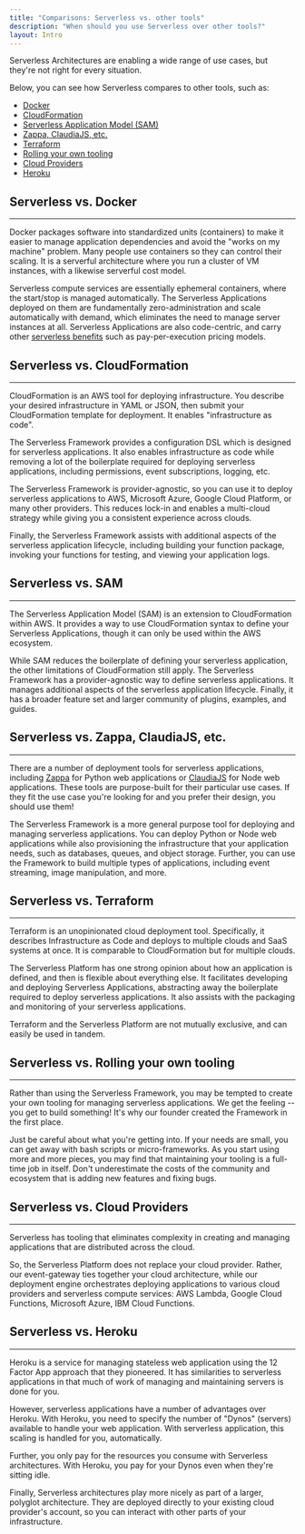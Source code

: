 ```yaml
---
title: "Comparisons: Serverless vs. other tools"
description: "When should you use Serverless over other tools?"
layout: Intro
---
```


Serverless Architectures are enabling a wide range of use cases, but they're not right for every situation.

Below, you can see how Serverless compares to other tools, such as:

- [Docker](#serverless-vs-docker)
- [CloudFormation](#serverless-vs-cloudformation)
- [Serverless Application Model (SAM)](#serverless-vs-sam)
- [Zappa, ClaudiaJS, etc.](#serverless-vs-zappa-claudiajs-etc)
- [Terraform](#serverless-vs-terraform)
- [Rolling your own tooling](#serverless-vs-rolling-your-own-tooling)
- [Cloud Providers](#serverless-vs-cloud-providers)
- [Heroku](#serverless-vs-heroku)

## Serverless vs. Docker
----

Docker packages software into standardized units (containers) to make it easier to manage application dependencies and avoid the "works on my machine" problem. Many people use containers so they can control their scaling. It is a serverful architecture where you run a cluster of VM instances, with a likewise serverful cost model.

Serverless compute services are essentially ephemeral containers, where the start/stop is managed automatically. The Serverless Applications deployed on them are fundamentally zero-administration and scale automatically with demand, which eliminates the need to manage server instances at all. Serverless Applications are also code-centric, and carry other [serverless benefits](./#serverless-benefits) such as pay-per-execution pricing models.

## Serverless vs. CloudFormation
----

CloudFormation is an AWS tool for deploying infrastructure. You describe your desired infrastructure in YAML or JSON, then submit your CloudFormation template for deployment. It enables "infrastructure as code".

The Serverless Framework provides a configuration DSL which is designed for serverless applications. It also enables infrastructure as code while removing a lot of the boilerplate required for deploying serverless applications, including permissions, event subscriptions, logging, etc.

The Serverless Framework is provider-agnostic, so you can use it to deploy serverless applications to AWS, Microsoft Azure, Google Cloud Platform, or many other providers. This reduces lock-in and enables a multi-cloud strategy while giving you a consistent experience across clouds.

Finally, the Serverless Framework assists with additional aspects of the serverless application lifecycle, including building your function package, invoking your functions for testing, and viewing your application logs.

## Serverless vs. SAM
----

The Serverless Application Model (SAM) is an extension to CloudFormation within AWS. It provides a way to use CloudFormation syntax to define your Serverless Applications, though it can only be used within the AWS ecosystem.

While SAM reduces the boilerplate of defining your serverless application, the other limitations of CloudFormation still apply. The Serverless Framework has a provider-agnostic way to define serverless applications. It manages additional aspects of the serverless application lifecycle. Finally, it has a broader feature set and larger community of plugins, examples, and guides.

## Serverless vs. Zappa, ClaudiaJS, etc.
----

There are a number of deployment tools for serverless applications, including [Zappa](https://github.com/Miserlou/Zappa) for Python web applications or [ClaudiaJS](https://github.com/claudiajs/claudia) for Node web applications. These tools are purpose-built for their particular use cases. If they fit the use case you're looking for and you prefer their design, you should use them!

The Serverless Framework is a more general purpose tool for deploying and managing serverless applications. You can deploy Python or Node web applications while also provisioning the infrastructure that your application needs, such as databases, queues, and object storage. Further, you can use the Framework to build multiple types of applications, including event streaming, image manipulation, and more.

## Serverless vs. Terraform
----

Terraform is an unopinionated cloud deployment tool. Specifically, it describes Infrastructure as Code and deploys to multiple clouds and SaaS systems at once. It is comparable to CloudFormation but for multiple clouds.

The Serverless Platform has one strong opinion about how an application is defined, and then is flexible about everything else. It facilitates developing and deploying Serverless Applications, abstracting away the boilerplate required to deploy serverless applications. It also assists with the packaging and monitoring of your serverless applications.

Terraform and the Serverless Platform are not mutually exclusive, and can easily be used in tandem.

## Serverless vs. Rolling your own tooling
----

Rather than using the Serverless Framework, you may be tempted to create your own tooling for managing serverless applications. We get the feeling -- you get to build something! It's why our founder created the Framework in the first place.

Just be careful about what you're getting into. If your needs are small, you can get away with bash scripts or micro-frameworks. As you start using more and more pieces, you may find that maintaining your tooling is a full-time job in itself. Don't underestimate the costs of the community and ecosystem that is adding new features and fixing bugs.

## Serverless vs. Cloud Providers
----

Serverless has tooling that eliminates complexity in creating and managing applications that are distributed across the cloud.

So, the Serverless Platform does not replace your cloud provider. Rather, our event-gateway ties together your cloud architecture, while our deployment engine orchestrates deploying applications to various cloud providers and serverless compute services: AWS Lambda, Google Cloud Functions, Microsoft Azure, IBM Cloud Functions.

## Serverless vs. Heroku
----

Heroku is a service for managing stateless web application using the 12 Factor App approach that they pioneered. It has similarities to serverless applications in that much of work of managing and maintaining servers is done for you.

However, serverless applications have a number of advantages over Heroku. With Heroku, you need to specify the number of "Dynos" (servers) available to handle your web application. With serverless application, this scaling is handled for you, automatically.

Further, you only pay for the resources you consume with Serverless architectures. With Heroku, you pay for your Dynos even when they're sitting idle.

Finally, Serverless architectures play more nicely as part of a larger, polyglot architecture. They are deployed directly to your existing cloud provider's account, so you can interact with other parts of your infrastructure.
